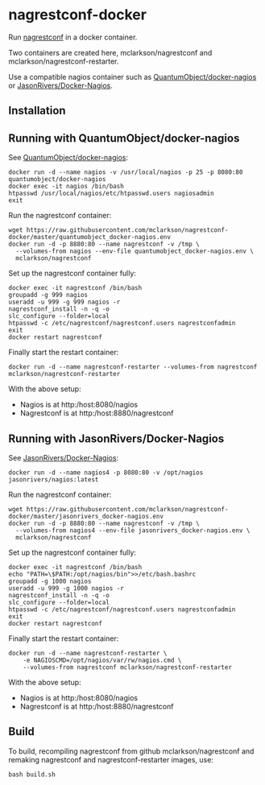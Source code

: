 # nagrestconf-docker

Run [nagrestconf](https://github.com/mclarkson/nagrestconf) in a docker container.

Two containers are created here, mclarkson/nagrestconf and mclarkson/nagrestconf-restarter.

Use a compatible nagios container such as [QuantumObject/docker-nagios](https://github.com/QuantumObject/docker-nagios)
or [JasonRivers/Docker-Nagios](https://github.com/JasonRivers/Docker-Nagios).

## Installation

## Running with QuantumObject/docker-nagios

See [QuantumObject/docker-nagios](https://github.com/QuantumObject/docker-nagios):

```
docker run -d --name nagios -v /usr/local/nagios -p 25 -p 8080:80 quantumobject/docker-nagios
docker exec -it nagios /bin/bash
htpasswd /usr/local/nagios/etc/htpasswd.users nagiosadmin
exit
```

Run the nagrestconf container:

```
wget https://raw.githubusercontent.com/mclarkson/nagrestconf-docker/master/quantumobject_docker-nagios.env
docker run -d -p 8880:80 --name nagrestconf -v /tmp \
  --volumes-from nagios --env-file quantumobject_docker-nagios.env \
  mclarkson/nagrestconf
```

Set up the nagrestconf container fully:

```
docker exec -it nagrestconf /bin/bash
groupadd -g 999 nagios
useradd -u 999 -g 999 nagios -r
nagrestconf_install -n -q -o
slc_configure --folder=local
htpasswd -c /etc/nagrestconf/nagrestconf.users nagrestconfadmin
exit
docker restart nagrestconf
```

Finally start the restart container:

```
docker run -d --name nagrestconf-restarter --volumes-from nagrestconf mclarkson/nagrestconf-restarter
```

With the above setup:

* Nagios is at http:/host:8080/nagios
* Nagrestconf is at http:/host:8880/nagrestconf

## Running with JasonRivers/Docker-Nagios

See [JasonRivers/Docker-Nagios](https://github.com/JasonRivers/Docker-Nagios):

```
docker run -d --name nagios4 -p 8080:80 -v /opt/nagios jasonrivers/nagios:latest
```

Run the nagrestconf container:

```
wget https://raw.githubusercontent.com/mclarkson/nagrestconf-docker/master/jasonrivers_docker-nagios.env
docker run -d -p 8880:80 --name nagrestconf -v /tmp \
  --volumes-from nagios4 --env-file jasonrivers_docker-nagios.env \
  mclarkson/nagrestconf
```

Set up the nagrestconf container fully:

```
docker exec -it nagrestconf /bin/bash
echo "PATH=\$PATH:/opt/nagios/bin">>/etc/bash.bashrc
groupadd -g 1000 nagios
useradd -u 999 -g 1000 nagios -r
nagrestconf_install -n -q -o
slc_configure --folder=local
htpasswd -c /etc/nagrestconf/nagrestconf.users nagrestconfadmin
exit
docker restart nagrestconf
```

Finally start the restart container:

```
docker run -d --name nagrestconf-restarter \
    -e NAGIOSCMD=/opt/nagios/var/rw/nagios.cmd \
    --volumes-from nagrestconf mclarkson/nagrestconf-restarter
```

With the above setup:

* Nagios is at http:/host:8080/nagios
* Nagrestconf is at http:/host:8880/nagrestconf

## Build

To build, recompiling nagrestconf from github mclarkson/nagrestconf and remaking
nagrestconf and nagrestconf-restarter images, use:

```
bash build.sh
```


